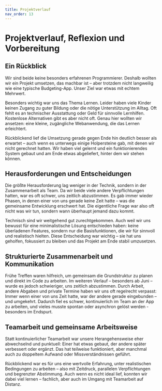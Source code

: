 ```yaml
---
title: Projektverlauf
nav_order: 13
---
```


# Projektverlauf, Reflexion und Vorbereitung

## Ein Rückblick

Wir sind beide keine besonders erfahrenen Programmierer. Deshalb wollten wir ein Projekt umsetzen, das machbar ist – aber trotzdem nicht langweilig wie eine typische Budgeting-App. Unser Ziel war etwas mit echtem Mehrwert.

Besonders wichtig war uns das Thema Lernen. Leider haben viele Kinder keinen Zugang zu guter Bildung oder die nötige Unterstützung im Alltag. Oft fehlt es an technischer Ausstattung oder Geld für sinnvolle Lernhilfen. Kostenlose Alternativen gibt es aber nicht oft. Genau hier wollten wir ansetzen: eine kleine, zugängliche Webanwendung, die das Lernen erleichtert.

Rückblickend lief die Umsetzung gerade gegen Ende hin deutlich besser als erwartet – auch wenn es unterwegs einige Holpersteine gab, mit denen wir nicht gerechnet hatten. Wir haben viel gelernt und ein funktionierendes System gebaut und am Ende etwas abgeliefert, hinter dem wir stehen können.


## Herausforderungen und Entscheidungen

Die größte Herausforderung lag weniger in der Technik, sondern in der Zusammenarbeit als Team. Da wir beide viele andere Verpflichtungen hatten, war es oft schwer, uns zeitlich abzustimmen. Es gab immer wieder Phasen, in denen einer von uns gerade keine Zeit hatte – was die gemeinsame Entwicklung erschwert hat. Die eigentliche Frage war also oft nicht was wir tun, sondern wann überhaupt jemand dazu kommt.

Technisch sind wir weitgehend gut zurechtgekommen. Auch weil wir uns bewusst für eine minimalistische Lösung entschieden haben: keine überladenen Features, sondern nur die Basisfunktionen, die wir für sinnvoll und realistisch hielten. Diese Entscheidung war wichtig – sie hat uns geholfen, fokussiert zu bleiben und das Projekt am Ende stabil umzusetzen.


## Strukturierte Zusammenarbeit und Kommunikation

Frühe Treffen waren hilfreich, um gemeinsam die Grundstruktur zu planen und direkt im Code zu arbeiten. 
Im weiteren Verlauf – besonders ab Juni – wurde es jedoch schwieriger, uns zeitlich abzustimmen. Durch Arbeit, andere Abgaben und private Termine haben wir uns oft regelrecht verpasst: Immer wenn einer von uns Zeit hatte, war der andere gerade eingebunden – und umgekehrt. Dadurch fiel es schwer, kontinuierlich im Team an der App zu arbeiten, und vieles musste spontan oder asynchron gelöst werden - besonders im Endspurt.

## Teamarbeit und gemeinsame Arbeitsweise

Statt kontinuierlicher Teamarbeit war unsere Herangehensweise eher abwechselnd und punktuell: Einer hat etwas gebaut, der andere später verbessert oder ergänzt. Das hat teilweise funktioniert, aber manchmal auch zu doppeltem Aufwand oder Missverständnissen geführt.

Rückblickend war es für uns eine wertvolle Erfahrung, unter realistischen Bedingungen zu arbeiten – also mit Zeitdruck, parallelen Verpflichtungen und begrenzter Abstimmung. Auch wenn es nicht ideal lief, konnten wir dabei viel lernen – fachlich, aber auch im Umgang mit Teamarbeit auf Distanz.
